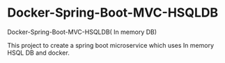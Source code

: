 # Docker-Spring-Boot-MVC-HSQLDB
Docker-Spring-Boot-MVC-HSQLDB( In memory DB)

This project to create a spring boot microservice which uses In memory HSQL DB and docker.
